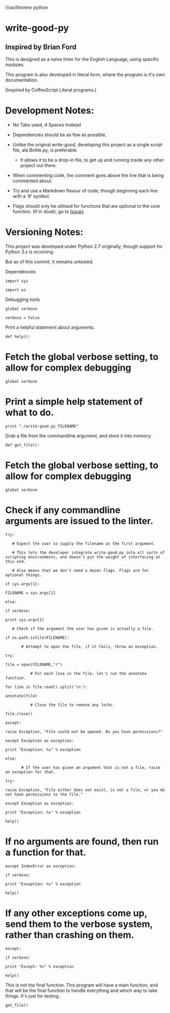 
!/usr/bin/env python

 # write-good-py

 ## Inspired by Brian Ford



 This is designed as a naive linter for the English Language, using specific modules.

 This program is also developed in literal form, where the program is it's own documentation.

 (Inspired by CoffeeScript Literal programs.)

 # Development Notes:



 * No Tabs used, 4 Spaces Instead

 * Dependencies should be as few as possible.

 * Unlike the original write-good, developing this project as a single script file, ala Bottle.py, is preferable.

     * It allows it to be a drop-in file, to get up and running inside any other project out there.

 * When commenting code, the comment goes above the line that is being commented about.

 * Try and use a Markdown flavour of code, though beginning each line with a '#' symbol.

 * Flags should only be utilised for functions that are optional to the core function. (If in doubt, go to [Issues](https://github.com/shakna-israel/write-good-py)

 # Versioning Notes:



 This project was developed under Python 2.7 originally, though support for Python 3.x is incoming.

 But as of this commit, it remains untested.

 Dependencies

 

```import sys```

```import os```

 Debugging tools

```global verbose```

```verbose = False```

 Print a helpful statement about arguments.

```def help():```

   # Fetch the global verbose setting, to allow for complex debugging

```global verbose```

   # Print a simple help statement of what to do.

```print "./write-good.py FILENAME"```

 Grab a file from the commandline argument, and store it into memory:

```def get_file():```

   # Fetch the global verbose setting, to allow for complex debugging

```global verbose```

   # Check if any commandline arguments are issued to the linter.

```try:```

       # Expect the user to supply the filename as the first argument.

       # This lets the developer integrate write-good-py into all sorts of scripting environments, and doesn't put the weight of interfacing at this end.

       # Also means that we don't need a dozen flags. Flags are for optional things.

```if sys.argv[1]:```

```FILENAME = sys.argv[1]```

```else:```

```if verbose:```

```print sys.argv[1]```

       # Check if the argument the user has given is actually a file.

```if os.path.isfile(FILENAME):```

           # Attempt to open the file, if it fails, throw an exception.

```try:```

```file = open(FILENAME,"r")```

               # For each line in the file, let's run the annotate function.

```for line in file.read().split('\n'):```

```annotate(file)```

               # Close the file to remove any locks.

```file.close()```

```except:```

```raise Exception, "File could not be opened. Do you have permissions?"```

```except Exception as exception:```

```print "Exception: %s" % exception```

```else:```

           # If the user has given an argument that is not a file, raise an exception for that.

```try:```

```raise Exception, "File either does not exist, is not a file, or you do not have permissions to the file."```

```except Exception as exception:```

```print "Exception: %s" % exception```

```help()```

   # If no arguments are found, then run a function for that.

```except IndexError as exception:```

```if verbose:```

```print "Exception: %s" % exception```

```help()```

   # If any other exceptions come up, send them to the verbose system, rather than crashing on them.

```except:```

```if verbose:```

```print "Except: %s" % exception```

```help()```

 This is not the final function. This program will have a main function, and that will be the final function to handle everything and which way to take things. It's just for testing.

```get_file()```
